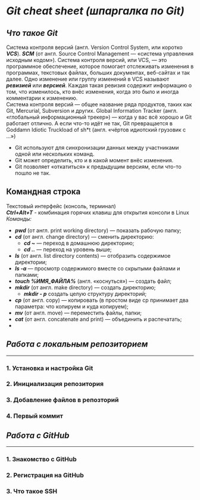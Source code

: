 # ***Git cheat sheet (шпаргалка по Git)***  
## _Что такое Git_  
Система контроля версий (англ. Version Control System, или коротко *__VCS__*). *__SCM__* (от англ. Source Control Management — «система управления исходным кодом»). Система контроля версий, или VCS, — это программное обеспечение, которое помогает отслеживать изменения в программах, текстовых файлах, больших документах, веб-сайтах и так далее. Одно изменение или группу изменений в VCS называют *__ревизией__* или *__версией__*. Каждая такая ревизия содержит информацию о том, что изменилось, кто внёс изменения, когда это было и иногда комментарии к изменению.  
Система контроля версий — общее название ряда продуктов, таких как Git, Mercurial, Subversion и других. Global Information Tracker (англ. «глобальный информационный трекер») — когда у вас всё хорошо и Git работает отлично. А если что-то идёт не так, Git превращается в Goddamn Idiotic Truckload of sh*t (англ. «чёртов идиотский грузовик c ...»)  
- Git используют для синхронизации данных между участниками одной или нескольких команд.
- Git может определить, кто и в какой момент внёс изменения.
- Git позволяет «откатиться» к предыдущим версиям, если что-то пошло не так.
## Командная строка  
Текстовый интерфейс (консоль, терминал)  
*__Ctrl+Alt+T__* - комбинация горячих клавиш для открытия консоли в Linux  
_Команды:_  
- *__pwd__* (от англ. print working directory) — показать рабочую папку;
- *__cd__* (от англ. change directory) — сменить директорию:
  -  *__cd ~__* — переход в домашнюю директорию;  
  -  *__cd ..__* — переход на уровень выше;
-  *__ls__* (от англ. list directory contents) — отобразить содержимое директории;
- *__ls -a__* — просмотр содержимого вместе со скрытыми файлами и папками; 
- *__touch %ИМЯ_ФАЙЛА%__* (англ. «коснуться») — создать файл;
- *__mkdir__* (от англ. make directory) — создать директорию;
  - *__mkdir - p__* создать целую структуру директорий;
- *__cp__* (от англ. copy) — копировать (в простом виде cp принимает два параметра: что копируем и куда копируем);
- *__mv__* (от англ. move) — переместить файлы, папки;
- *__cat__* (от англ. concatenate and print) — объединить и распечатать;
- 

## _Работа с локальным репозиторием_
---
### 1. Установка и настройка Git  
### 2. Инициализация репозитория  
### 3. Добавление файлов в репозторий  
### 4. Первый коммит  

## _Работа с GitHub_
---
### 1. Знакомство с GitHub  
### 2. Регистрация на GitHub  
### 3. Что такое SSH  

  
